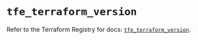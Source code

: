 # `tfe_terraform_version`

Refer to the Terraform Registry for docs: [`tfe_terraform_version`](https://registry.terraform.io/providers/hashicorp/tfe/0.64.0/docs/resources/terraform_version).
